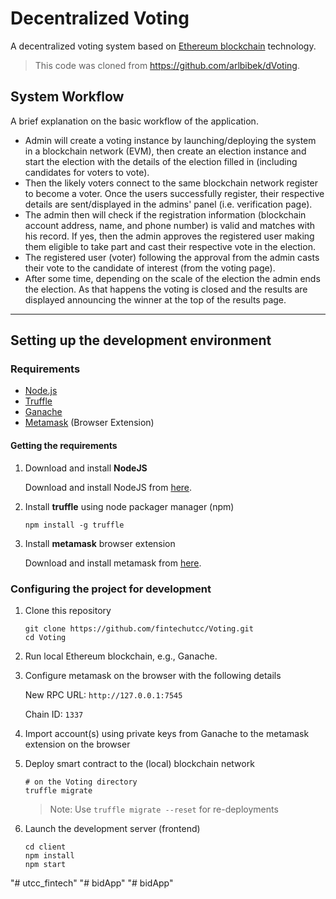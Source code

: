 # Decentralized Voting 

A decentralized voting system based on [Ethereum blockchain](https://ethereum.org/dapps/) technology.

> This code was cloned from https://github.com/arlbibek/dVoting.

## System Workflow

A brief explanation on the basic workflow of the application.

- Admin will create a voting instance by launching/deploying the system in a blockchain network (EVM), then create an election instance and start the election with the details of the election filled in (including candidates for voters to vote).
- Then the likely voters connect to the same blockchain network register to become a voter. Once the users successfully register, their respective details are sent/displayed in the admins' panel (i.e. verification page).
- The admin then will check if the registration information (blockchain account address, name, and phone number) is valid and matches with his record. If yes, then the admin approves the registered user making them eligible to take part and cast their respective vote in the election.
- The registered user (voter) following the approval from the admin casts their vote to the candidate of interest (from the voting page).
- After some time, depending on the scale of the election the admin ends the election. As that happens the voting is closed and the results are displayed announcing the winner at the top of the results page.

---

## Setting up the development environment

### Requirements

- [Node.js](https://nodejs.org)
- [Truffle](https://www.trufflesuite.com/truffle)
- [Ganache](https://github.com/trufflesuite/ganache)
- [Metamask](https://metamask.io/) (Browser Extension)

#### Getting the requirements

1. Download and install **NodeJS**

   Download and install NodeJS from [here](https://nodejs.org/en/download/ "Go to official NodeJS download page.").

1. Install **truffle** using node packager manager (npm)

   ```shell
   npm install -g truffle
   ```

1. Install **metamask** browser extension

   Download and install metamask from [here](https://metamask.io/download "Go to official metamask download page.").

### Configuring the project for development

1. Clone this repository

   ```shell
   git clone https://github.com/fintechutcc/Voting.git
   cd Voting
   ```

2. Run local Ethereum blockchain, e.g., Ganache.

3. Configure metamask on the browser with the following details

   New RPC URL: `http://127.0.0.1:7545` 

   Chain ID: `1337`

4. Import account(s) using private keys from Ganache to the metamask extension on the browser

5. Deploy smart contract to the (local) blockchain network

   ```shell
   # on the Voting directory
   truffle migrate
   ```

   > Note: Use `truffle migrate --reset` for re-deployments

6. Launch the development server (frontend)

   ```shell
   cd client
   npm install
   npm start
   ```
"# utcc_fintech" 
"# bidApp" 
"# bidApp" 
